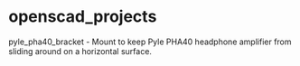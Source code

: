# openscad_projects

pyle_pha40_bracket - Mount to keep Pyle PHA40 headphone amplifier from sliding around on a horizontal surface.
